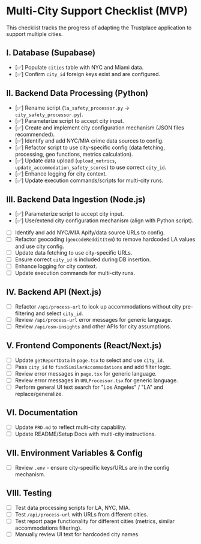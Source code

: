 # Multi-City Support Checklist (MVP)

This checklist tracks the progress of adapting the Trustplace application to support multiple cities.

## I. Database (Supabase)
- [✅] Populate `cities` table with NYC and Miami data.
- [✅] Confirm `city_id` foreign keys exist and are configured.

## II. Backend Data Processing (Python)
- [✅] Rename script (`la_safety_processor.py` -> `city_safety_processor.py`).
- [✅] Parameterize script to accept city input.
- [✅] Create and implement city configuration mechanism (JSON files recommended).
- [✅] Identify and add NYC/MIA crime data sources to config.
- [✅] Refactor script to use city-specific config (data fetching, processing, geo functions, metrics calculation).
- [✅] Update data upload (`upload_metrics`, `update_accommodation_safety_scores`) to use correct `city_id`.
- [✅] Enhance logging for city context.
- [✅] Update execution commands/scripts for multi-city runs.

## III. Backend Data Ingestion (Node.js)
- [✅] Parameterize script to accept city input.
- [✅] Use/extend city configuration mechanism (align with Python script).
- [ ] Identify and add NYC/MIA Apify/data source URLs to config.
- [ ] Refactor geocoding (`geocodeRedditItem`) to remove hardcoded LA values and use city config.
- [ ] Update data fetching to use city-specific URLs.
- [ ] Ensure correct `city_id` is included during DB insertion.
- [ ] Enhance logging for city context.
- [ ] Update execution commands for multi-city runs.

## IV. Backend API (Next.js)
- [ ] Refactor `/api/process-url` to look up accommodations without city pre-filtering and select `city_id`.
- [ ] Review `/api/process-url` error messages for generic language.
- [ ] Review `/api/osm-insights` and other APIs for city assumptions.

## V. Frontend Components (React/Next.js)
- [ ] Update `getReportData` in `page.tsx` to select and use `city_id`.
- [ ] Pass `city_id` to `findSimilarAccommodations` and add filter logic.
- [ ] Review error messages in `page.tsx` for generic language.
- [ ] Review error messages in `URLProcessor.tsx` for generic language.
- [ ] Perform general UI text search for "Los Angeles" / "LA" and replace/generalize.

## VI. Documentation
- [ ] Update `PRD.md` to reflect multi-city capability.
- [ ] Update README/Setup Docs with multi-city instructions.

## VII. Environment Variables & Config
- [ ] Review `.env` - ensure city-specific keys/URLs are in the config mechanism.

## VIII. Testing
- [ ] Test data processing scripts for LA, NYC, MIA.
- [ ] Test `/api/process-url` with URLs from different cities.
- [ ] Test report page functionality for different cities (metrics, similar accommodations filtering).
- [ ] Manually review UI text for hardcoded city names. 